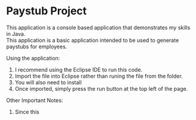 # Paystub Project
This application is a console based application that demonstrates my skills in Java.  
This application is a basic application intended to be used to generate paystubs for employees.

Using the application: 
1. I recommend using the Eclipse IDE to run this code.
2. Import the file into Eclipse rather than runing the file from the folder.
3. You will also need to install
4. Once imported, simply press the run button at the top left of the page. 

Other Important Notes:
1. Since this 
